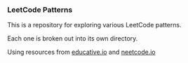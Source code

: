 <h3>LeetCode Patterns</h3>

This is a repository for exploring various LeetCode patterns.

Each one is broken out into its own directory.

Using resources from [educative.io](https://www.educative.io/courses/grokking-coding-interview-patterns-java) and [neetcode.io](https://neetcode.io/practice)


